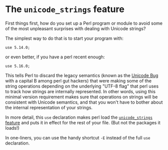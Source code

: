 # The `unicode_strings` feature

First things first, how do you set up a Perl program or module to avoid
some of the most unpleasant surprises with dealing with Unicode strings?

The simplest way to do that is to start your program with:

    use 5.14.0;

or even better, if you have a perl recent enough:

    use 5.16.0;

This tells Perl to discard the legacy semantics (known as the [Unicode
Bug](https://metacpan.org/pod/distribution/perl/pod/perlunicode.pod#The-Unicode-Bug)
with a capital B among perl gut hackers) that were making some of the
string operations depending on the underlying "UTF-8 flag" that perl
uses to track how strings are internally represented. In other words,
using this minimal version requirement makes sure that operations on
strings will be consistent with Unicode semantics, and that you won't
have to bother about the internal representation of your strings.

In more detail, this `use` declaration makes perl load the [`unicode_strings`
feature](https://metacpan.org/pod/distribution/perl/regen/feature.pl#The-unicode_strings-feature)
and puts it in effect for the rest of your file. (But not the packages
it loads!)

In one-liners, you can use the handy shortcut `-E` instead of the full
`use` declaration.
